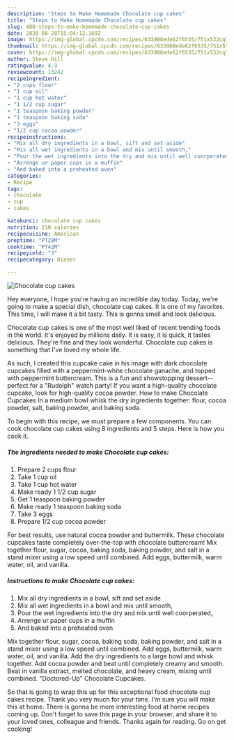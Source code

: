 ```yaml
---
description: "Steps to Make Homemade Chocolate cup cakes"
title: "Steps to Make Homemade Chocolate cup cakes"
slug: 480-steps-to-make-homemade-chocolate-cup-cakes
date: 2020-08-28T15:04:12.169Z
image: https://img-global.cpcdn.com/recipes/633988ede62f6535/751x532cq70/chocolate-cup-cakes-recipe-main-photo.jpg
thumbnail: https://img-global.cpcdn.com/recipes/633988ede62f6535/751x532cq70/chocolate-cup-cakes-recipe-main-photo.jpg
cover: https://img-global.cpcdn.com/recipes/633988ede62f6535/751x532cq70/chocolate-cup-cakes-recipe-main-photo.jpg
author: Steve Hill
ratingvalue: 4.9
reviewcount: 13242
recipeingredient:
- "2 cups flour"
- "1 cup oil"
- "1 cup hot water"
- "1 1/2 cup sugar"
- "1 teaspoon baking powder"
- "1 teaspoon baking soda"
- "3 eggs"
- "1/2 cup cocoa powder"
recipeinstructions:
- "Mix all dry ingredients in a bowl, sift and set aside"
- "Mix all wet ingredients in a bowl and mix until smooth,"
- "Pour the wet ingredients into the dry and mix until well coorperated,"
- "Arrenge ur paper cups in a muffin"
- "And baked into a preheated oven"
categories:
- Recipe
tags:
- chocolate
- cup
- cakes

katakunci: chocolate cup cakes 
nutrition: 210 calories
recipecuisine: American
preptime: "PT28M"
cooktime: "PT42M"
recipeyield: "3"
recipecategory: Dinner

---
```



![Chocolate cup cakes](https://img-global.cpcdn.com/recipes/633988ede62f6535/751x532cq70/chocolate-cup-cakes-recipe-main-photo.jpg)

Hey everyone, I hope you're having an incredible day today. Today, we're going to make a special dish, chocolate cup cakes. It is one of my favorites. This time, I will make it a bit tasty. This is gonna smell and look delicious.

Chocolate cup cakes is one of the most well liked of recent trending foods in the world. It's enjoyed by millions daily. It is easy, it is quick, it tastes delicious. They're fine and they look wonderful. Chocolate cup cakes is something that I've loved my whole life.

As such, I created this cupcake cake in his image with dark chocolate cupcakes filled with a peppermint-white chocolate ganache, and topped with peppermint buttercream. This is a fun and showstopping dessert--perfect for a &#34;Rudolph&#34; watch party! If you want a high-quality chocolate cupcake, look for high-quality cocoa powder. How to make Chocolate Cupcakes In a medium bowl whisk the dry ingredients together: flour, cocoa powder, salt, baking powder, and baking soda.


To begin with this recipe, we must prepare a few components. You can cook chocolate cup cakes using 8 ingredients and 5 steps. Here is how you cook it.

<!--inarticleads1-->

##### The ingredients needed to make Chocolate cup cakes:

1. Prepare 2 cups flour
1. Take 1 cup oil
1. Take 1 cup hot water
1. Make ready 1 1/2 cup sugar
1. Get 1 teaspoon baking powder
1. Make ready 1 teaspoon baking soda
1. Take 3 eggs
1. Prepare 1/2 cup cocoa powder


For best results, use natural cocoa powder and buttermilk. These chocolate cupcakes taste completely over-the-top with chocolate buttercream! Mix together flour, sugar, cocoa, baking soda, baking powder, and salt in a stand mixer using a low speed until combined. Add eggs, buttermilk, warm water, oil, and vanilla. 

<!--inarticleads2-->

##### Instructions to make Chocolate cup cakes:

1. Mix all dry ingredients in a bowl, sift and set aside
1. Mix all wet ingredients in a bowl and mix until smooth,
1. Pour the wet ingredients into the dry and mix until well coorperated,
1. Arrenge ur paper cups in a muffin
1. And baked into a preheated oven


Mix together flour, sugar, cocoa, baking soda, baking powder, and salt in a stand mixer using a low speed until combined. Add eggs, buttermilk, warm water, oil, and vanilla. Add the dry ingredients to a large bowl and whisk together. Add cocoa powder and beat until completely creamy and smooth. Beat in vanilla extract, melted chocolate, and heavy cream, mixing until combined. &#34;Doctored-Up&#34; Chocolate Cupcakes. 

So that is going to wrap this up for this exceptional food chocolate cup cakes recipe. Thank you very much for your time. I'm sure you will make this at home. There is gonna be more interesting food at home recipes coming up. Don't forget to save this page in your browser, and share it to your loved ones, colleague and friends. Thanks again for reading. Go on get cooking!
